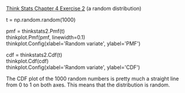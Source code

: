 [Think Stats Chapter 4 Exercise 2](http://greenteapress.com/thinkstats2/html/thinkstats2005.html#toc41) (a random distribution)

>> 

t = np.random.random(1000)

pmf = thinkstats2.Pmf(t)<br />
thinkplot.Pmf(pmf, linewidth=0.1)<br />
thinkplot.Config(xlabel='Random variate', ylabel='PMF')

cdf = thinkstats2.Cdf(t)<br />
thinkplot.Cdf(cdf)<br />
thinkplot.Config(xlabel='Random variate', ylabel='CDF')

The CDF plot of the 1000 random numbers is pretty much a straight line from 0 to 1 on both axes.  This means that the distribution is random.
